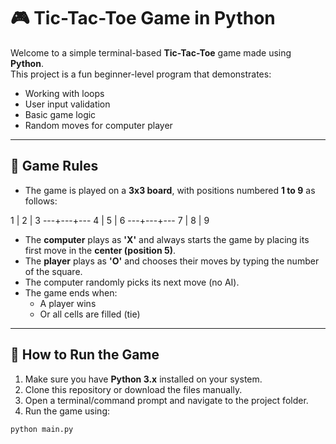 # 🎮 Tic-Tac-Toe Game in Python

Welcome to a simple terminal-based **Tic-Tac-Toe** game made using **Python**.  
This project is a fun beginner-level program that demonstrates:
- Working with loops
- User input validation
- Basic game logic
- Random moves for computer player

---

## 🧠 Game Rules

- The game is played on a **3x3 board**, with positions numbered **1 to 9** as follows:

 1 | 2 | 3
---+---+---
 4 | 5 | 6
---+---+---
 7 | 8 | 9



- The **computer** plays as **'X'** and always starts the game by placing its first move in the **center (position 5)**.
- The **player** plays as **'O'** and chooses their moves by typing the number of the square.
- The computer randomly picks its next move (no AI).
- The game ends when:
  - A player wins
  - Or all cells are filled (tie)

---

## 🚀 How to Run the Game

1. Make sure you have **Python 3.x** installed on your system.
2. Clone this repository or download the files manually.
3. Open a terminal/command prompt and navigate to the project folder.
4. Run the game using:

```bash
python main.py
